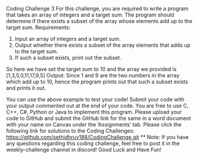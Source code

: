 
Coding Challenge 3
For this challenge, you are required to write a program that takes an array of integers and a target
sum. The program should determine if there exists a subset of the array whose elements add up to the
target sum.
Requirements:
1. Input an array of integers and a target sum.
2. Output whether there exists a subset of the array elements that adds up to the target sum.
3. If such a subset exists, print out the subset.


So here we have set the target sum to 10 and the array we provided is [1,3,5,0,11,17,9,5]
Output: Since 1 and 9 are the two numbers in the array which add up to 10, hence the program prints
out that such a subset exists and prints it out.

You can use the above example to test your code!
Submit your code with your output commented out at the end of your code. You are free to
use C, C++, C#, Python or Java to implement this program.
Please upload your code to GitHub and submit the GitHub link for the same in a word
document with your name on Canvas under the ‘Assignments’ tab.
Please click the following link for solutions to the Coding Challenges:
https://github.com/sethidhruv188/CodingChallenge.git
** Note: If you have any questions regarding this coding challenge, feel free to post it in the
weekly-challenge channel in discord!
Good Luck and Have Fun!
